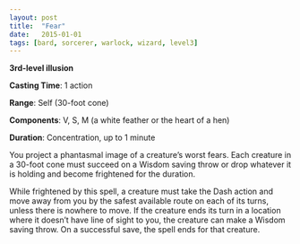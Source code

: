 ```yaml
---
layout: post
title:  "Fear"
date:   2015-01-01
tags: [bard, sorcerer, warlock, wizard, level3]
---
```


**3rd-level illusion**

**Casting Time**: 1 action

**Range**: Self (30-foot cone)

**Components**: V, S, M (a white feather or the heart of a hen)

**Duration**: Concentration, up to 1 minute

You project a phantasmal image of a creature’s worst fears. Each creature in a 30-foot cone must succeed on a Wisdom saving throw or drop whatever it is holding and become frightened for the duration.

While frightened by this spell, a creature must take the Dash action and move away from you by the safest available route on each of its turns, unless there is nowhere to move. If the creature ends its turn in a location where it doesn’t have line of sight to you, the creature can make a Wisdom saving throw. On a successful save, the spell ends for that creature.
